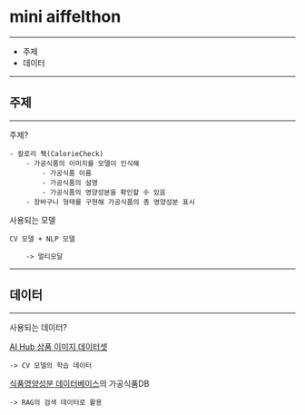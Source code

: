 # mini aiffelthon

---

- 주제
- 데이터

---

## 주제

---

주제?

	- 칼로리 췍(CalorieCheck)
		- 가공식품의 이미지를 모델이 인식해 
			- 가공식품 이름
			- 가공식품의 설명
			- 가공식품의 영양성분을 확인할 수 있음
		- 장바구니 형태를 구현해 가공식품의 총 영양성분 표시

사용되는 모델

	CV 모델 + NLP 모델

		-> 멀티모달

---

## 데이터

---

사용되는 데이터?

[AI Hub 상품 이미지 데이터셋](https://aihub.or.kr/aihubdata/data/view.do?currMenu=115&topMenu=100&aihubDataSe=realm&dataSetSn=64)

	-> CV 모델의 학습 데이터

[식품영양성분 데이터베이스](https://various.foodsafetykorea.go.kr/nutrient/general/down/historyList.do)의 가공식품DB

	-> RAG의 검색 데이터로 활용

